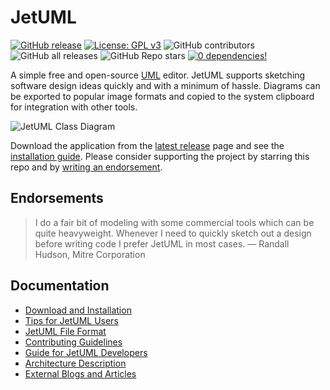 # JetUML

[![GitHub release](https://img.shields.io/github/release/prmr/JetUML.svg)](https://gitHub.com/prmr/JetUML/releases/)
[![License: GPL v3](https://img.shields.io/badge/License-GPLv3-blue.svg)](https://www.gnu.org/licenses/gpl-3.0)
![GitHub contributors](https://img.shields.io/github/contributors/prmr/JetUML)
![GitHub all releases](https://img.shields.io/github/downloads/prmr/JetUML/total)
![GitHub Repo stars](https://img.shields.io/github/stars/prmr/JetUML?style=flat&color=Green)
[![0 dependencies!](https://0dependencies.dev/0dependencies.svg)](https://0dependencies.dev)

A simple free and open-source [UML](https://en.wikipedia.org/wiki/Unified_Modeling_Language) editor. JetUML supports sketching software design ideas quickly and with a minimum of hassle. Diagrams can be exported to popular image formats and copied to the system clipboard for integration with other tools.

![JetUML Class Diagram](docs/banner.png)

Download the application from the [latest release](https://github.com/prmr/JetUML/releases) page and see the [installation guide](docs/install.md). Please consider supporting the project by starring this repo and by [writing an endorsement](mailto:jetuml@cs.mcgill.ca).

## Endorsements

> I do a fair bit of modeling with some commercial tools which can be quite heavyweight. Whenever I need to quickly sketch out a design before writing code I prefer JetUML in most cases.
  — Randall Hudson, Mitre Corporation

## Documentation

* [Download and Installation](docs/install.md)
* [Tips for JetUML Users](docs/tips.md)
* [JetUML File Format](docs/schemas.md)
* [Contributing Guidelines](docs/CONTRIBUTING.md)
* [Guide for JetUML Developers](docs/developers.md)
* [Architecture Description](/docs/architecture.md)
* [External Blogs and Articles](/docs/articles.md)
